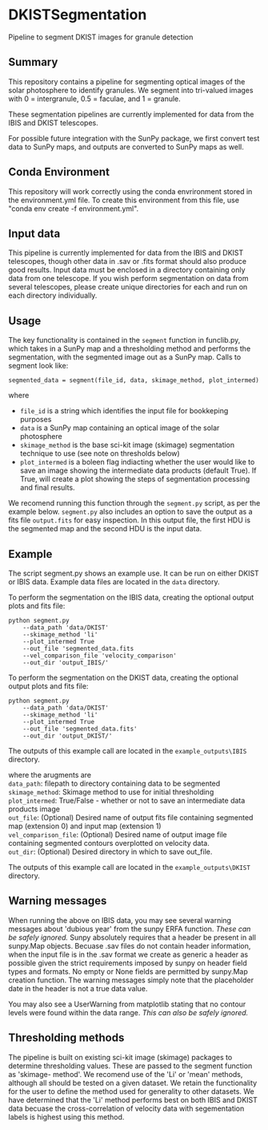 # DKISTSegmentation
Pipeline to segment DKIST images for granule detection

## Summary

This repository contains a pipeline for segmenting optical images of the solar
photosphere to identify granules. We segment into tri-valued images with 0 = 
intergranule, 0.5 = faculae, and 1 = granule. 

These segmentation pipelines are currently implemented for data from the IBIS
and DKIST telescopes.

For possible future integration with the SunPy package, we first convert test 
data to SunPy maps, and outputs are converted to SunPy maps as well. 

## Conda Environment

This repository will work correctly using the conda envrironment stored in the
environment.yml file. To create this environment from this file, use 
"conda env create -f environment.yml".

## Input data

This pipeline is currently implemented for data from the IBIS and DKIST telescopes,
though other data in .sav or .fits format should also produce good results. Input 
data must be enclosed in a directory containing only data from one telescope.
If you wish perform segmentation on data from several telescopes, please
create unique directories for each and run on each directory individually.

## Usage

The key functionality is contained in the `segment` function in funclib.py, which
takes in a SunPy map and a thresholding method and performs the segmentation, with 
the segmented image out as a SunPy map. Calls to segment look like:
```
segmented_data = segment(file_id, data, skimage_method, plot_intermed)
```
where 
* `file_id` is a string which identifies the input file for bookkeping purposes
* `data` is a SunPy map containing an optical image of the solar photosphere
* `skimage_method` is the base sci-kit image (skimage) segmentation technique 
   to use (see note on thresholds below)
* `plot_intermed` is a boleen flag indiacting whether the user would like to 
   save an image showing the intermediate data products (default True). If True, 
   will create a plot  showing the steps of segmentation processing and final
   results. 

We recomend running this function through the `segment.py` script, as per the
example below. `segment.py` also includes an option to save the output as a 
fits file `output.fits` for easy inspection. In this output file, the first 
HDU is the segmented map and the second HDU is the input data. 

## Example

The script segment.py shows an example use. It can be run on either DKIST or IBIS data. Example data files are located in the `data` directory. 

To perform the segmentation on the IBIS data, creating the optional output plots 
and fits file:

```
python segment.py
    --data_path 'data/DKIST'
    --skimage_method 'li'
    --plot_intermed True
    --out_file 'segmented_data.fits
    --vel_comparison_file 'velocity_comparison'
    --out_dir 'output_IBIS/'
```

To perform the segmentation on the DKIST data, creating the optional output plots 
and fits file:

```
python segment.py
    --data_path 'data/DKIST' 
    --skimage_method 'li' 
    --plot_intermed True 
    --out_file 'segmented_data.fits' 
    --out_dir 'output_DKIST/'
```
The outputs of this example call are located in the `example_outputs\IBIS` directory.

where the arugments are \
`data_path`: filepath to directory containing data to be segmented\
`skimage_method`: Skimage method to use for initial thresholding\
`plot_intermed`: True/False - whether or not to save an intermediate data products image\
`out_file`: (Optional) Desired name of output fits file containing segmented map (extension 0) and input map (extension 1)\
`vel_comparison_file`: (Optional) Desired name of output image file containing segmented contours overplotted on velocity data.\
`out_dir`: (Optional) Desired directory in which to save out_file.

The outputs of this example call are located in the `example_outputs\DKIST` directory.

## Warning messages

When running the above on IBIS data, you may see several warning messages about 'dubious year' from the sunpy ERFA function. 
*These can be safely ignored.* Sunpy absolutely requires that a header be present in all sunpy.Map objects. Becuase .sav files do
not contain header information, when the input file is in the .sav format we create as generic a header as possible given the strict
requirements imposed by sunpy on header field types and formats. No empty or None fields are permitted by sunpy.Map creation function. 
The warning messages simply note that the placeholder date in the header is not a true data value.

You may also see a UserWarning from matplotlib stating that no contour levels were found within the data range. *This can also be
safely ignored.* 


## Thresholding methods

The pipeline is built on existing sci-kit image (skimage) packages to determine
thresholding values. These are passed to the segment function as 'skimage-
method'. We recomend use of the 'Li' or 'mean' methods, although all should be
tested on a given dataset. We retain the functionality for the user to define the method used for generality to other datasets. We have determined that the 'Li' method performs best on both IBIS and DKIST data becuase the cross-correlation of velocity data with segementation labels is highest using this method.